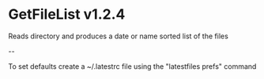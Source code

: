# GetFileList v1.2.4
Reads directory and produces a date or name sorted list of the files

--

To set defaults create a ~/.latestrc file using the "latestfiles prefs" command

